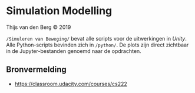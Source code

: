 # Simulation Modelling

Thijs van den Berg © 2019

`/Simuleren van Beweging/` bevat alle scripts voor de uitwerkingen in _Unity_.  
Alle Python-scripts bevinden zich in `/python/`.
De plots zijn direct zichtbaar in de Jupyter-bestanden genoemd naar de opdrachten.

## Bronvermelding

- <https://classroom.udacity.com/courses/cs222>
